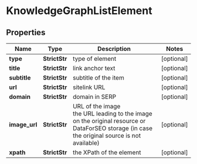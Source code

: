 # KnowledgeGraphListElement


## Properties

| Name | Type | Description | Notes |
|------------ | ------------- | ------------- | -------------|
**type** | **StrictStr** | type of element |[optional]|
**title** | **StrictStr** | link anchor text |[optional]|
**subtitle** | **StrictStr** | subtitle of the item |[optional]|
**url** | **StrictStr** | sitelink URL |[optional]|
**domain** | **StrictStr** | domain in SERP |[optional]|
**image_url** | **StrictStr** | URL of the image<br>the URL leading to the image on the original resource or DataForSEO storage (in case the original source is not available) |[optional]|
**xpath** | **StrictStr** | the XPath of the element |[optional]|